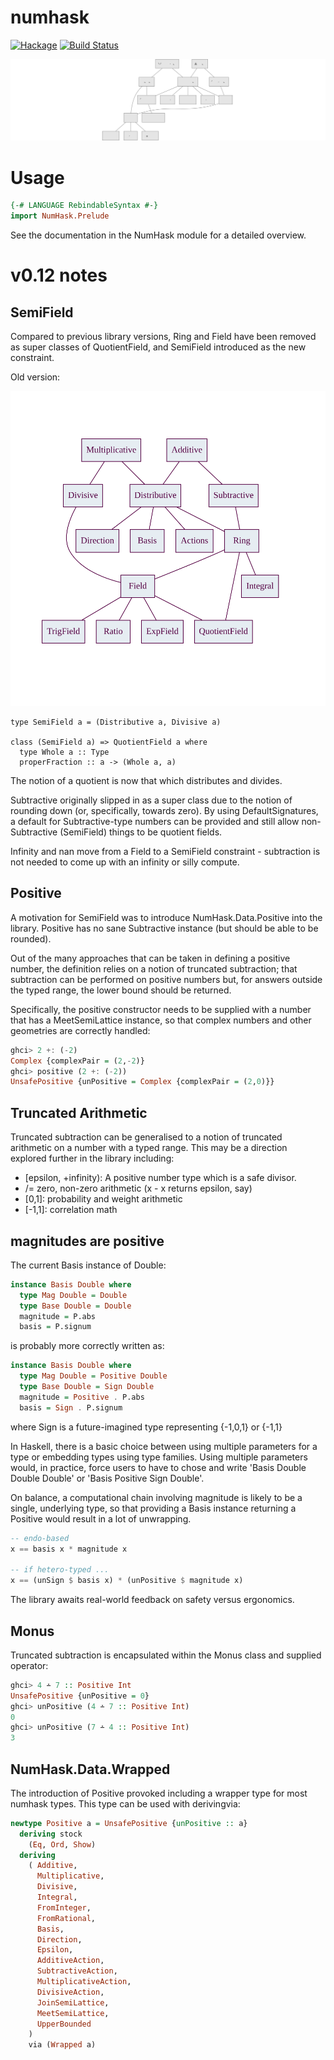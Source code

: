 numhask
===

[![Hackage](https://img.shields.io/hackage/v/numhask.svg)](https://hackage.haskell.org/package/numhask)
[![Build Status](https://github.com/tonyday567/numhask/workflows/haskell-ci/badge.svg)](https://github.com/tonyday567/numhask/actions)

![](other/nh12.svg)

Usage
===

``` haskell
{-# LANGUAGE RebindableSyntax #-}
import NumHask.Prelude
```
See the documentation in the NumHask module for a detailed overview.

v0.12 notes
===

SemiField
---

Compared to previous library versions, Ring and Field have been removed as super classes of QuotientField, and SemiField introduced as the new constraint.

Old version:

![](other/nh11.svg)

```
type SemiField a = (Distributive a, Divisive a)

class (SemiField a) => QuotientField a where
  type Whole a :: Type
  properFraction :: a -> (Whole a, a)
```

The notion of a quotient is now that which distributes and divides.

Subtractive originally slipped in as a super class due to the notion of rounding down (or, specifically, towards zero). By using DefaultSignatures, a default for Subtractive-type numbers can be provided and still allow non-Subtractive (SemiField) things to be quotient fields.

Infinity and nan move from a Field to a SemiField constraint - subtraction is not needed to come up with an infinity or silly compute.

Positive
---

A motivation for SemiField was to introduce NumHask.Data.Positive into the library. Positive has no sane Subtractive instance (but should be able to be rounded).

Out of the many approaches that can be taken in defining a positive number, the definition relies on a notion of truncated subtraction; that subtraction can be performed on positive numbers but, for answers outside the typed range, the lower bound should be returned.

Specifically, the positive constructor needs to be supplied with a number that has a MeetSemiLattice instance, so that complex numbers and other geometries are correctly handled:

``` haskell
ghci> 2 +: (-2)
Complex {complexPair = (2,-2)}
ghci> positive (2 +: (-2))
UnsafePositive {unPositive = Complex {complexPair = (2,0)}}
```

Truncated Arithmetic
---

Truncated subtraction can be generalised to a notion of truncated arithmetic on a number with a typed range. This may be a direction explored further in the library including:

- [epsilon, +infinity): A positive number type which is a safe divisor.
- /= zero, non-zero arithmetic (x - x returns epsilon, say)
- [0,1]: probability and weight arithmetic
- [-1,1]: correlation math

magnitudes are positive
---

The current Basis instance of Double:

``` haskell
instance Basis Double where
  type Mag Double = Double
  type Base Double = Double
  magnitude = P.abs
  basis = P.signum
```

is probably more correctly written as:

``` haskell
instance Basis Double where
  type Mag Double = Positive Double
  type Base Double = Sign Double
  magnitude = Positive . P.abs
  basis = Sign . P.signum
```

where Sign is a future-imagined type representing {-1,0,1} or {-1,1}

In Haskell, there is a basic choice between using multiple parameters for a type or embedding types using type families. Using multiple parameters would, in practice, force users to have to chose and write 'Basis Double Double Double' or 'Basis Positive Sign Double'.

On balance, a computational chain involving magnitude is likely to be a single, underlying type, so that providing a Basis instance returning a Positive would result in a lot of unwrapping.

``` haskell
-- endo-based
x == basis x * magnitude x

-- if hetero-typed ...
x == (unSign $ basis x) * (unPositive $ magnitude x)
```

The library awaits real-world feedback on safety versus ergonomics.

Monus
---

Truncated subtraction is encapsulated within the Monus class and supplied operator:

``` haskell
ghci> 4 ∸ 7 :: Positive Int
UnsafePositive {unPositive = 0}
ghci> unPositive (4 ∸ 7 :: Positive Int)
0
ghci> unPositive (7 ∸ 4 :: Positive Int)
3
```

NumHask.Data.Wrapped
---

The introduction of Positive provoked including a wrapper type for most numhask types. This type can be used with derivingvia:

``` haskell
newtype Positive a = UnsafePositive {unPositive :: a}
  deriving stock
    (Eq, Ord, Show)
  deriving
    ( Additive,
      Multiplicative,
      Divisive,
      Integral,
      FromInteger,
      FromRational,
      Basis,
      Direction,
      Epsilon,
      AdditiveAction,
      SubtractiveAction,
      MultiplicativeAction,
      DivisiveAction,
      JoinSemiLattice,
      MeetSemiLattice,
      UpperBounded
    )
    via (Wrapped a)
```


